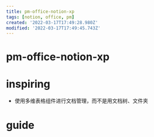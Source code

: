 ```yaml
---
title: pm-office-notion-xp
tags: [notion, office, pm]
created: '2022-03-17T17:49:28.980Z'
modified: '2022-03-17T17:49:45.743Z'
---
```


# pm-office-notion-xp


# inspiring


- 使用多维表格组件进行文档管理，而不是用文档树、文件夹

# guide
